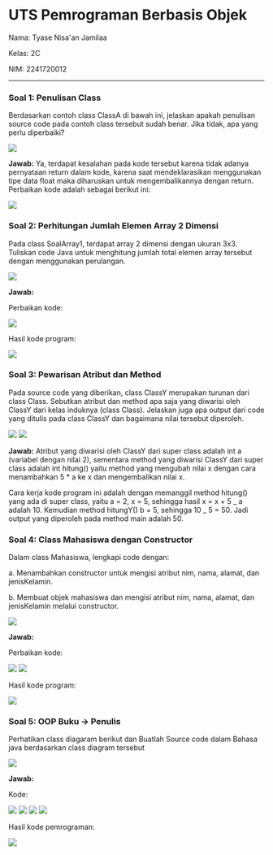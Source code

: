 # UTS Pemrograman Berbasis Objek

Nama: Tyase Nisa'an Jamilaa

Kelas: 2C

NIM: 2241720012

---

### Soal 1: Penulisan Class

Berdasarkan contoh class ClassA di bawah ini, jelaskan apakah penulisan source code pada contoh class tersebut sudah benar. Jika tidak, apa yang perlu diperbaiki?

<img src = "soal1.png">

**Jawab:** Ya, terdapat kesalahan pada kode tersebut karena tidak adanya pernyataan return dalam kode, karena saat mendeklarasikan menggunakan tipe data float maka diharuskan untuk mengembalikannya dengan return. Perbaikan kode adalah sebagai berikut ini:

<img src = "jawabanSoal1.png">

### Soal 2: Perhitungan Jumlah Elemen Array 2 Dimensi

Pada class SoalArray1, terdapat array 2 dimensi dengan ukuran 3x3. Tuliskan code Java untuk menghitung jumlah total elemen array tersebut dengan menggunakan perulangan.

<img src = "soal2.png">

**Jawab:**

Perbaikan kode:

<img src = "jawabanSoal2.png">

Hasil kode program:

<img src = "jawabanSoal2(1).png">

### Soal 3: Pewarisan Atribut dan Method

Pada source code yang diberikan, class ClassY merupakan turunan dari class Class. Sebutkan atribut dan method apa saja yang diwarisi oleh ClassY dari kelas induknya (class Class). Jelaskan juga apa output dari code yang ditulis pada class ClassY dan bagaimana nilai tersebut diperoleh.

<img src = "soal3(1).png">

<img src = "soal3(2).png">

**Jawab:** Atribut yang diwarisi oleh ClassY dari super class adalah int a (variabel dengan nilai 2), sementara method yang diwarisi ClassY dari super class adalah int hitung() yaitu method yang mengubah nilai x dengan cara menambahkan 5 \* a ke x dan mengembalikan nilai x.

Cara kerja kode program ini adalah dengan memanggil method hitung() yang ada di super class, yaitu a = 2, x = 5, sehingga hasil x = x + 5 _ a adalah 10. Kemudian method hitungY() b = 5, sehingga 10 _ 5 = 50. Jadi output yang diperoleh pada method main adalah 50.

### Soal 4: Class Mahasiswa dengan Constructor

Dalam class Mahasiswa, lengkapi code dengan:

a. Menambahkan constructor untuk mengisi atribut nim, nama, alamat, dan jenisKelamin.

b. Membuat objek mahasiswa dan mengisi atribut nim, nama, alamat, dan jenisKelamin melalui
constructor.

<img src = "soal4.png">

**Jawab:**

Perbaikan kode:

<img src = "jawabanSoal4(1).png">

<img src = "jawabanSoal4(2).png">

Hasil kode program:

<img src = "jawabanSoal4(3).png">

### Soal 5: OOP Buku -> Penulis

Perhatikan class diagaram berikut dan Buatlah Source code dalam Bahasa java berdasarkan class
diagram tersebut

<img src = "Soal5.png">

**Jawab:**

Kode:

<img src = "jawabanSoal5(1).png">

<img src = "jawabanSoal5(2).png">

<img src = "jawabanSoal5(3).png">

<img src = "jawabanSoal5(4).png">

Hasil kode pemrograman:

<img src = "jawabanSoal5(5).png">
